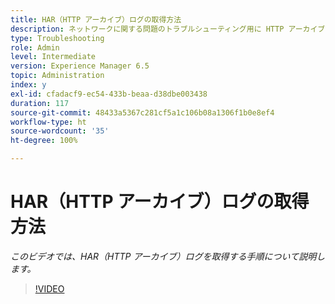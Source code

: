 ```yaml
---
title: HAR（HTTP アーカイブ）ログの取得方法
description: ネットワークに関する問題のトラブルシューティング用に HTTP アーカイブログを取得します
type: Troubleshooting
role: Admin
level: Intermediate
version: Experience Manager 6.5
topic: Administration
index: y
exl-id: cfadacf9-ec54-433b-beaa-d38dbe003438
duration: 117
source-git-commit: 48433a5367c281cf5a1c106b08a1306f1b0e8ef4
workflow-type: ht
source-wordcount: '35'
ht-degree: 100%

---
```


# HAR（HTTP アーカイブ）ログの取得方法

*このビデオでは、HAR（HTTP アーカイブ）ログを取得する手順について説明します。*

>[!VIDEO](https://video.tv.adobe.com/v/335488?quality=12&learn=on)
